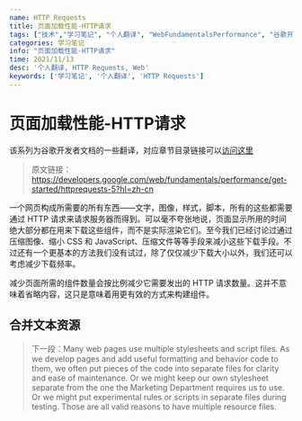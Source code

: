 ```yaml
---
name: HTTP Requests
title: 页面加载性能-HTTP请求
tags: ["技术","学习笔记", "个人翻译", "WebFundamentalsPerformance", "谷歌开发者文档"]
categories: 学习笔记
info: "页面加载性能-HTTP请求"
time: 2021/11/13
desc: '个人翻译, HTTP Requests, Web'
keywords: ['学习笔记', '个人翻译', 'HTTP Requests']
---
```


# 页面加载性能-HTTP请求

该系列为谷歌开发者文档的一些翻译，对应章节目录链接可以[访问这里](https://developers.google.com/web/fundamentals?hl=zh-cn)

> 原文链接：https://developers.google.com/web/fundamentals/performance/get-started/httprequests-5?hl=zh-cn

一个网页构成所需要的所有东西——文字，图像，样式，脚本，所有的这些都需要通过 HTTP 请求来请求服务器而得到。可以毫不夸张地说，页面显示所用的时间绝大部分都在用来下载这些组件，而不是实际渲染它们。至今我们已经讨论过通过压缩图像、缩小 CSS 和 JavaScript、压缩文件等等手段来减小这些下载手段。不过还有一个更基本的方法我们没有试过，除了仅仅减少下载大小以外，我们还可以考虑减少下载频率。

减少页面所需的组件数量会按比例减少它需要发出的 HTTP 请求数量。这并不意味着省略内容，这只是意味着用更有效的方式来构建组件。

## 合并文本资源

> 下一段：Many web pages use multiple stylesheets and script files. As we develop pages and add useful formatting and behavior code to them, we often put pieces of the code into separate files for clarity and ease of maintenance. Or we might keep our own stylesheet separate from the one the Marketing Department requires us to use. Or we might put experimental rules or scripts in separate files during testing. Those are all valid reasons to have multiple resource files.
